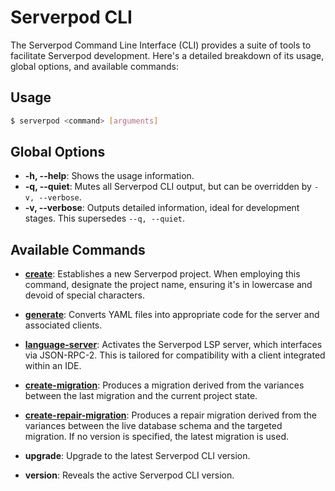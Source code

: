 # Serverpod CLI

The Serverpod Command Line Interface (CLI) provides a suite of tools to facilitate Serverpod development. Here's a detailed breakdown of its usage, global options, and available commands:

## Usage

```bash
$ serverpod <command> [arguments]
```

## Global Options

- **-h, --help**: Shows the usage information.
- **-q, --quiet**: Mutes all Serverpod CLI output, but can be overridden by `-v, --verbose`.
- **-v, --verbose**: Outputs detailed information, ideal for development stages. This supersedes `--q, --quiet`.

## Available Commands

- **[create](get-started)**: Establishes a new Serverpod project. When employing this command, designate the project name, ensuring it's in lowercase and devoid of special characters.

- **[generate](concepts/models)**: Converts YAML files into appropriate code for the server and associated clients.

- **[language-server](lsp)**: Activates the Serverpod LSP server, which interfaces via JSON-RPC-2. This is tailored for compatibility with a client integrated within an IDE.

- **[create-migration](concepts/database/migrations)**: Produces a migration derived from the variances between the last migration and the current project state.
 
- **[create-repair-migration](concepts/database/migrations)**: Produces a repair migration derived from the variances between the live database schema and the targeted migration. If no version is specified, the latest migration is used.


- **upgrade**: Upgrade to the latest Serverpod CLI version.

- **version**: Reveals the active Serverpod CLI version.

